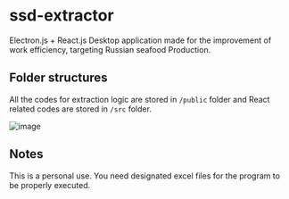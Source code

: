 # ssd-extractor
Electron.js + React.js Desktop application made for the improvement of work efficiency, targeting Russian seafood Production. 

## Folder structures
All the codes for extraction logic are stored in `/public` folder and React related codes are stored in `/src` folder.

![image](https://github.com/NT1210/ssd-extractor/assets/147454467/de228a5b-aaaf-4abb-93ac-cab86c2b6e65)

## Notes
This is a personal use. You need designated excel files for the program to be properly executed.
